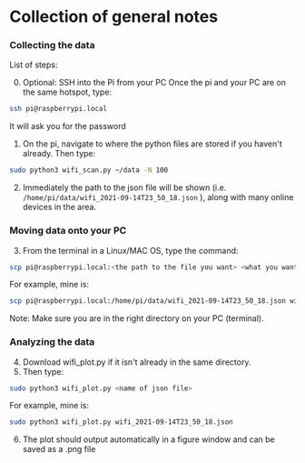 # Collection of general notes

### Collecting the data 
List of steps:

0. Optional: SSH into the Pi from your PC
Once the pi and your PC are on the same hotspot, type: 
```sh
ssh pi@raspberrypi.local
```
It will ask you for the password

1. On the pi, navigate to where the python files are stored if you haven't already. Then type:
```sh
sudo python3 wifi_scan.py ~/data -N 100
```

2. Immediately the path to the json file will be shown (i.e. ```/home/pi/data/wifi_2021-09-14T23_50_18.json``` ), along with many online devices in the area.

### Moving data onto your PC
3. From the terminal in a Linux/MAC OS, type the command:
```sh
scp pi@raspberrypi.local:<the path to the file you want> <what you want your copy to be named>
```
For example, mine is:
```sh
scp pi@raspberrypi.local:/home/pi/data/wifi_2021-09-14T23_50_18.json wifi_2021-09-14T23_50_18.json
```
Note: Make sure you are in the right directory on your PC (terminal).

### Analyzing the data
4. Download wifi_plot.py if it isn't already in the same directory.
5. Then type:
```sh
sudo python3 wifi_plot.py <name of json file>
```
For example, mine is:
```sh
sudo python3 wifi_plot.py wifi_2021-09-14T23_50_18.json
```
6. The plot should output automatically in a figure window and can be saved as a .png file
